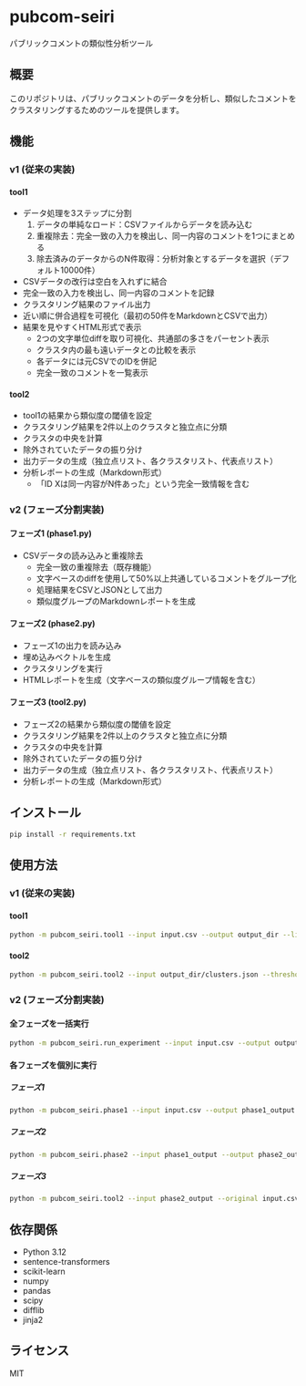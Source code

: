 # pubcom-seiri

パブリックコメントの類似性分析ツール

## 概要

このリポジトリは、パブリックコメントのデータを分析し、類似したコメントをクラスタリングするためのツールを提供します。

## 機能

### v1 (従来の実装)

#### tool1
- データ処理を3ステップに分割
  1. データの単純なロード：CSVファイルからデータを読み込む
  2. 重複除去：完全一致の入力を検出し、同一内容のコメントを1つにまとめる
  3. 除去済みのデータからのN件取得：分析対象とするデータを選択（デフォルト10000件）
- CSVデータの改行は空白を入れずに結合
- 完全一致の入力を検出し、同一内容のコメントを記録
- クラスタリング結果のファイル出力
- 近い順に併合過程を可視化（最初の50件をMarkdownとCSVで出力）
- 結果を見やすくHTML形式で表示
  - 2つの文字単位diffを取り可視化、共通部の多さをパーセント表示
  - クラスタ内の最も遠いデータとの比較を表示
  - 各データには元CSVでのIDを併記
  - 完全一致のコメントを一覧表示

#### tool2
- tool1の結果から類似度の閾値を設定
- クラスタリング結果を2件以上のクラスタと独立点に分類
- クラスタの中央を計算
- 除外されていたデータの振り分け
- 出力データの生成（独立点リスト、各クラスタリスト、代表点リスト）
- 分析レポートの生成（Markdown形式）
  - 「ID Xは同一内容がN件あった」という完全一致情報を含む

### v2 (フェーズ分割実装)

#### フェーズ1 (phase1.py)
- CSVデータの読み込みと重複除去
  - 完全一致の重複除去（既存機能）
  - 文字ベースのdiffを使用して50%以上共通しているコメントをグループ化
  - 処理結果をCSVとJSONとして出力
  - 類似度グループのMarkdownレポートを生成

#### フェーズ2 (phase2.py)
- フェーズ1の出力を読み込み
- 埋め込みベクトルを生成
- クラスタリングを実行
- HTMLレポートを生成（文字ベースの類似度グループ情報を含む）

#### フェーズ3 (tool2.py)
- フェーズ2の結果から類似度の閾値を設定
- クラスタリング結果を2件以上のクラスタと独立点に分類
- クラスタの中央を計算
- 除外されていたデータの振り分け
- 出力データの生成（独立点リスト、各クラスタリスト、代表点リスト）
- 分析レポートの生成（Markdown形式）

## インストール

```bash
pip install -r requirements.txt
```

## 使用方法

### v1 (従来の実装)

#### tool1

```bash
python -m pubcom_seiri.tool1 --input input.csv --output output_dir --limit 10000 --threshold 0.4
```

#### tool2

```bash
python -m pubcom_seiri.tool2 --input output_dir/clusters.json --threshold 0.4 --output result_dir
```

### v2 (フェーズ分割実装)

#### 全フェーズを一括実行

```bash
python -m pubcom_seiri.run_experiment --input input.csv --output output_dir --limit 10000 --threshold 0.4 --similarity 50.0
```

#### 各フェーズを個別に実行

##### フェーズ1

```bash
python -m pubcom_seiri.phase1 --input input.csv --output phase1_output --limit 10000 --similarity 50.0
```

##### フェーズ2

```bash
python -m pubcom_seiri.phase2 --input phase1_output --output phase2_output --threshold 0.4
```

##### フェーズ3

```bash
python -m pubcom_seiri.tool2 --input phase2_output --original input.csv --threshold 0.4 --output phase3_output
```

## 依存関係

- Python 3.12
- sentence-transformers
- scikit-learn
- numpy
- pandas
- scipy
- difflib
- jinja2

## ライセンス

MIT

